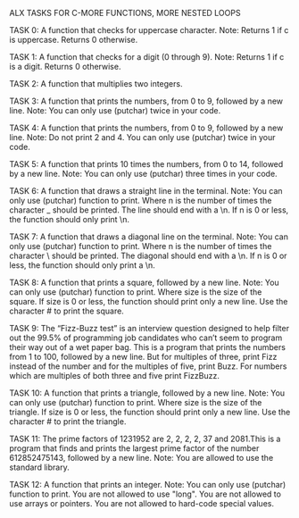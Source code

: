 ALX TASKS FOR C-MORE FUNCTIONS, MORE NESTED LOOPS

TASK 0: A function that checks for uppercase character.
Note: Returns 1 if c is uppercase. Returns 0 otherwise.

TASK 1: A function that checks for a digit (0 through 9).
Note: Returns 1 if c is a digit. Returns 0 otherwise.

TASK 2: A function that multiplies two integers.

TASK 3: A function that prints the numbers, from 0 to 9, followed by a new line.
Note: You can only use (putchar) twice in your code.

TASK 4: A function that prints the numbers, from 0 to 9, followed by a new line.
Note: Do not print 2 and 4. You can only use (putchar) twice in your code.

TASK 5: A function that prints 10 times the numbers, from 0 to 14, followed by a new line.
Note: You can only use (putchar) three times in your code.

TASK 6: A function that draws a straight line in the terminal.
Note: You can only use (putchar) function to print. Where n is the number of times the character _ should be printed. The line should end with a \n. If n is 0 or less, the function should only print \n.

TASK 7: A function that draws a diagonal line on the terminal.
Note: You can only use (putchar) function to print. Where n is the number of times the character \ should be printed. The diagonal should end with a \n. If n is 0 or less, the function should only print a \n.

TASK 8: A function that prints a square, followed by a new line.
Note: You can only use (putchar) function to print. Where size is the size of the square. If size is 0 or less, the function should print only a new line. Use the character # to print the square.

TASK 9: The “Fizz-Buzz test” is an interview question designed to help filter out the 99.5% of programming job candidates who can’t seem to program their way out of a wet paper bag. 
This is a program that prints the numbers from 1 to 100, followed by a new line. But for multiples of three, print Fizz instead of the number and for the multiples of five, print Buzz. For numbers which are multiples of both three and five print FizzBuzz.

TASK 10: A function that prints a triangle, followed by a new line.
Note: You can only use (putchar) function to print. Where size is the size of the triangle. If size is 0 or less, the function should print only a new line. Use the character # to print the triangle.

TASK 11: The prime factors of 1231952 are 2, 2, 2, 2, 37 and 2081.This is a program that finds and prints the largest prime factor of the number 612852475143, followed by a new line.
Note: You are allowed to use the standard library.

TASK 12: A function that prints an integer.
Note: You can only use (putchar) function to print. You are not allowed to use "long". You are not allowed to use arrays or pointers. You are not allowed to hard-code special values.
